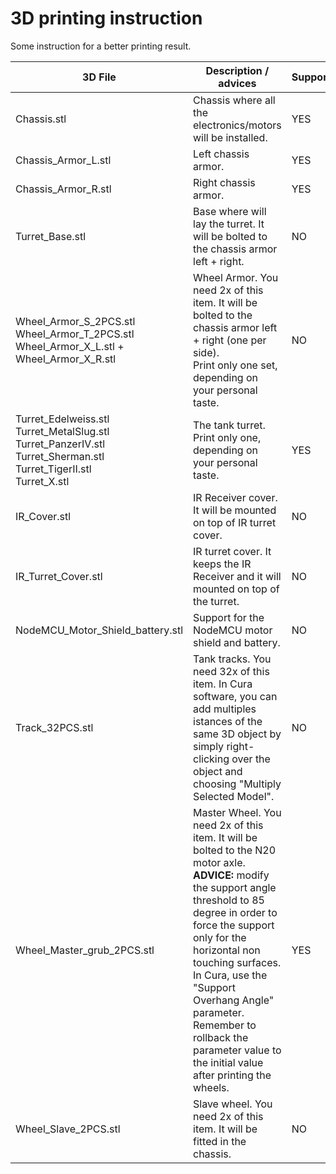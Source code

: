 # 3D printing instruction

Some instruction for a better printing result.

3D File | Description / advices | Supports
--------|-----------------------|---------
Chassis.stl | Chassis where all the electronics/motors will be installed. | YES
Chassis_Armor_L.stl | Left chassis armor.|YES
Chassis_Armor_R.stl | Right chassis armor.| YES
Turret_Base.stl | Base where will lay the turret. It will be bolted to the chassis armor left + right. | NO
Wheel_Armor_S_2PCS.stl <br> Wheel_Armor_T_2PCS.stl <br> Wheel_Armor_X_L.stl + Wheel_Armor_X_R.stl | Wheel Armor. You need 2x of this item. It will be bolted to the chassis armor left + right (one per side). <br>Print only one set, depending on your personal taste. | NO
Turret_Edelweiss.stl <br> Turret_MetalSlug.stl <br> Turret_PanzerIV.stl <br> Turret_Sherman.stl <br> Turret_TigerII.stl <br> Turret_X.stl | The tank turret. Print only one, depending on your personal taste. | YES
IR_Cover.stl | IR Receiver cover. It will be mounted on top of IR turret cover.| NO
IR_Turret_Cover.stl| IR turret cover. It keeps the IR Receiver and it will mounted on top of the turret. | NO
NodeMCU_Motor_Shield_battery.stl | Support for the NodeMCU motor shield and battery. | NO
Track_32PCS.stl | Tank tracks. You need 32x of this item. In Cura software, you can add multiples istances of the same 3D object by simply right-clicking over the object and choosing "Multiply Selected Model". | NO
Wheel_Master_grub_2PCS.stl | Master Wheel. You need 2x of this item. It will be bolted to the N20 motor axle. <br> **ADVICE:** modify the support angle threshold to 85 degree in order to force the support only for the horizontal non touching surfaces. In Cura, use the "Support Overhang Angle" parameter. Remember to rollback the parameter value to the initial value after printing the wheels. | YES
Wheel_Slave_2PCS.stl | Slave wheel. You need 2x of this item. It will be fitted in the chassis. | NO
